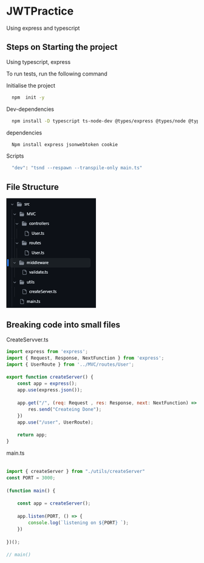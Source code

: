 # JWTPractice
Using express and typescript 

## Steps on Starting the project 

Using typescript, express 

To run tests, run the following command

Initialise the project 
```bash
  npm  init -y
```
Dev-dependencies
```bash
  npm install -D typescript ts-node-dev @types/express @types/node @types/cookie @types/jsonwebtoken
```
dependencies
```bash
  Npm install express jsonwebtoken cookie
```
Scripts
```bash
  "dev": "tsnd --respawn --transpile-only main.ts"
```

## File Structure

![App Screenshot](https://github.com/PratikPradhan987/JWTPractice/blob/main/GithubFiles/Screenshots/File-Structure.png)

## Breaking code into small files

CreateServver.ts

```javascript
import express from 'express';
import { Request, Response, NextFunction } from 'express';
import { UserRoute } from '../MVC/routes/User';

export function createServer() {
    const app = express();
    app.use(express.json());

    app.get("/", (req: Request , res: Response, next: NextFunction) => {
        res.send("Createing Done");
    })
    app.use("/user", UserRoute);

    return app;
}
```
main.ts
```javascript

import { createServer } from "./utils/createServer"
const PORT = 3000;

(function main() {

    const app = createServer();
    
    app.listen(PORT, () => {
        console.log(`listening on ${PORT} `);
    })
    
})();

// main()
```
